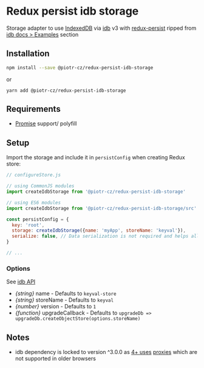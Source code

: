 # Redux persist idb storage

Storage adapter to use [IndexedDB](https://developer.mozilla.org/en-US/docs/Glossary/IndexedDB) via [idb](https://www.npmjs.com/package/idb) v3 with [redux-persist](https://github.com/rt2zz/redux-persist) ripped from [idb docs > Examples](https://github.com/jakearchibald/idb/tree/v3.0.0#keyval-store) section

## Installation

```sh
npm install --save @piotr-cz/redux-persist-idb-storage
```
or

```
yarn add @piotr-cz/redux-persist-idb-storage
```

## Requirements

- [Promise](https://developer.mozilla.org/en-US/docs/Web/JavaScript/Reference/Global_Objects/Promise) support/ polyfill

## Setup

Import the storage and include it in `persistConfig` when creating Redux store:

```js
// configureStore.js

// using CommonJS modules
import createIdbStorage from '@piotr-cz/redux-persist-idb-storage'

// using ES6 modules
import createIdbStorage from '@piotr-cz/redux-persist-idb-storage/src'

const persistConfig = {
  key: 'root',
  storage: createIdbStorage({name: 'myApp', storeName: 'keyval'}),
  serialize: false, // Data serialization is not required and helps allows DevTools to inspect storage value
}

// ...
```

### Options

See [idb API](https://github.com/jakearchibald/idb/tree/v3.0.2#api)

- _{string}_ name - Defaults to `keyval-store`
- _{string}_ storeName - Defaults to `keyval`
- _{number}_ version - Defaults to `1`
- _{function}_ upgradeCallback - Defaults to `upgradeDb => upgradeDb.createObjectStore(options.storeName)`

## Notes

- idb dependency is locked to version ^3.0.0 as [4+ uses](https://github.com/jakearchibald/idb/blob/v4.0.3/changes.md#new-stuff) [proxies](https://developer.mozilla.org/en-US/docs/Web/JavaScript/Reference/Global_Objects/Proxy) which are not supported in older browsers
